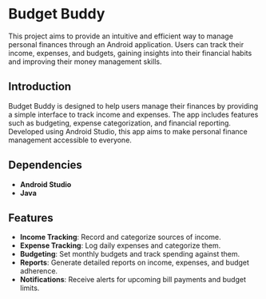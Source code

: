 # **Budget Buddy**

This project aims to provide an intuitive and efficient way to manage personal finances through an Android application. Users can track their income, expenses, and budgets, gaining insights into their financial habits and improving their money management skills.

## **Introduction**

Budget Buddy is designed to help users manage their finances by providing a simple interface to track income and expenses. The app includes features such as budgeting, expense categorization, and financial reporting. Developed using Android Studio, this app aims to make personal finance management accessible to everyone.

## **Dependencies**

- **Android Studio**
- **Java**

## **Features**

- **Income Tracking**: Record and categorize sources of income.
- **Expense Tracking**: Log daily expenses and categorize them.
- **Budgeting**: Set monthly budgets and track spending against them.
- **Reports**: Generate detailed reports on income, expenses, and budget adherence.
- **Notifications**: Receive alerts for upcoming bill payments and budget limits.
